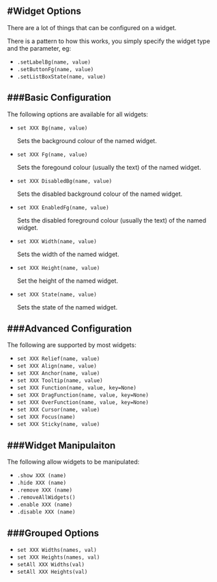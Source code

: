 #Widget Options
----

There are a lot of things that can be configured on a widget.

There is a pattern to how this works, you simply specify the widget type and the parameter, eg:

* `.setLabelBg(name, value)`
* `.setButtonFg(name, value)`
* `.setListBoxState(name, value)`


###Basic Configuration
----

The following options are available for all widgets:

* `set XXX Bg(name, value)`

    Sets the background colour of the named widget.

* `set XXX Fg(name, value)`

    Sets the foregound colour (usually the text) of the named widget.

* `set XXX DisabledBg(name, value)`

    Sets the disabled background colour of the named widget.

* `set XXX EnabledFg(name, value)`

    Sets the disabled foreground colour (usually the text) of the named widget.

* `set XXX Width(name, value)`

    Sets the width of the named widget.

* `set XXX Height(name, value)`

    Set the height of the named widget.

* `set XXX State(name, value)`

    Sets the state of the named widget.

###Advanced Configuration
----

The following are supported by most widgets:

* `set XXX Relief(name, value)`
* `set XXX Align(name, value)`
* `set XXX Anchor(name, value)`
* `set XXX Tooltip(name, value)`
* `set XXX Function(name, value, key=None)`
* `set XXX DragFunction(name, value, key=None)`
* `set XXX OverFunction(name, value, key=None)`
* `set XXX Cursor(name, value)`
* `set XXX Focus(name)`
* `set XXX Sticky(name, value)`

###Widget Manipulaiton
----

The following allow widgets to be manipulated:

* `.show XXX (name)`
* `.hide XXX (name)`
* `.remove XXX (name)`
* `.removeAllWidgets()`
* `.enable XXX (name)`
* `.disable XXX (name)`

###Grouped Options
----

* `set XXX Widths(names, val)`
* `set XXX Heights(names, val)`
* `setAll XXX Widths(val)`
* `setAll XXX Heights(val)`
